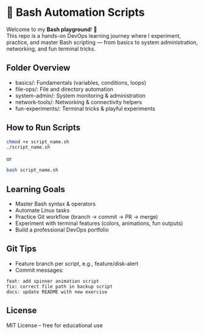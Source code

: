 # 🧩 Bash Automation Scripts

Welcome to my **Bash playground**! 🐚  
This repo is a hands-on DevOps learning journey where I experiment, practice, and master Bash scripting — from basics to system administration, networking, and fun terminal tricks.

## Folder Overview
- basics/: Fundamentals (variables, conditions, loops)
- file-ops/: File and directory automation
- system-admin/: System monitoring & administration
- network-tools/: Networking & connectivity helpers
- fun-experiments/: Terminal tricks & playful experiments

## How to Run Scripts
```bash
chmod +x script_name.sh
./script_name.sh
```
or
```bash
bash script_name.sh
```

## Learning Goals
- Master Bash syntax & operators
- Automate Linux tasks
- Practice Git workflow (branch → commit → PR → merge)
- Experiment with terminal features (colors, animations, fun outputs)
- Build a professional DevOps portfolio

## Git Tips
- Feature branch per script, e.g., feature/disk-alert
- Commit messages:
```
feat: add spinner animation script
fix: correct file path in backup script
docs: update README with new exercise
```

## License
MIT License – free for educational use
